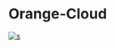 # Orange-Cloud
[![s](https://i.afbcs.cn/y2RZuh "s")](https://a.afbza.cn/sqrcode/image?short=y2RZuh&domain=i.afbcs.cn&sign= "s")
